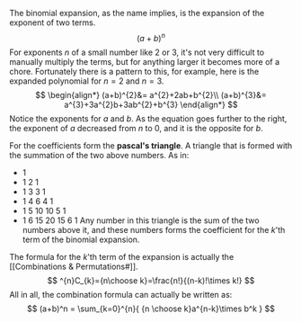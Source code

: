The binomial expansion, as the name implies, is the expansion of the exponent of two terms.
$$
(a+b)^n
$$
For exponents $n$ of a small number like $2$ or $3$, it's not very difficult to manually multiply the terms, but for anything larger it becomes more of a chore. Fortunately there is a pattern to this, for example, here is the expanded polynomial for $n = 2$ and $n = 3$.
$$
\begin{align*}
(a+b)^{2}&= a^{2}+2ab+b^{2}\\
(a+b)^{3}&= a^{3}+3a^{2}b+3ab^{2}+b^{3}
\end{align*}
$$
Notice the exponents for $a$ and $b$. As the equation goes further to the right, the exponent of $a$ decreased from $n$ to $0$, and it is the opposite for $b$.

For the coefficients form the **pascal's triangle**. A triangle that is formed with the summation of the two above numbers. As in:
* 1
* 1 2 1
* 1 3 3 1
* 1 4 6 4 1
* 1 5 10 10 5 1
* 1 6 15 20 15 6 1
Any number in this triangle is the sum of the two numbers above it, and these numbers forms the coefficient for the $k$'th term of the binomial expansion.

The formula for the $k$'th term of the expansion is actually the [[Combinations & Permutations#]].
$$
^{n}C_{k}={n\choose k}=\frac{n!}{(n-k)!\times k!}
$$
All in all, the combination formula can actually be written as:
$$
(a+b)^n = \sum_{k=0}^{n}{
 {n \choose k}a^{n-k}\times b^k
}
$$
